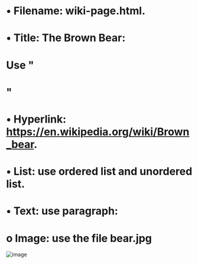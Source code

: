 # •	Filename: wiki-page.html.
# •	Title: The Brown Bear:
# 	Use "<h1>"
# •	Hyperlink: https://en.wikipedia.org/wiki/Brown_bear.
# •	List: use ordered list and unordered list.
# •	Text: use paragraph:
# o	Image: use the file bear.jpg

![image](https://github.com/svetlanasieber/Software-Engineering--Path-SoftUni/assets/135451084/898b3be8-805f-4198-8d17-86def4af3182)
